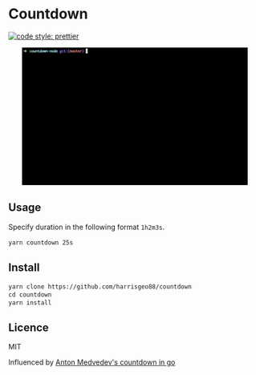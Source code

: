 # Countdown

[![code style: prettier](https://img.shields.io/badge/code_style-prettier-ff69b4.svg?style=flat-square)](https://github.com/prettier/prettier)

<p align="center"><img src="./countdown-demo.gif" width="450" alt="Screen shot"></p>

## Usage

Specify duration in the following format `1h2m3s`.

```bash
yarn countdown 25s
```

## Install

```
yarn clone https://github.com/harrisgeo88/countdown
cd countdown
yarn install
```

## Licence

MIT

Influenced by [Anton Medvedev's countdown in go](https://github.com/antonmedv/countdown)
